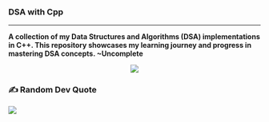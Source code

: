 ### DSA with Cpp
---
<b>A collection of my Data Structures and Algorithms (DSA) implementations in C++. This repository showcases my learning journey and progress in mastering DSA concepts. ~Uncomplete</b>




<div align="center">
  <img src="https://profile-counter.glitch.me/n4itr0-07/count.svg?"  />
</div>

###

### ✍️ Random Dev Quote
![](https://quotes-github-readme.vercel.app/api?type=horizontal&theme=radical)
